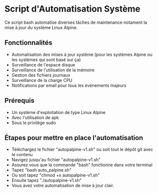# Script d'Automatisation Système

Ce script bash automatise diverses tâches de maintenance notament la mise à jour du système Linux Alpine.
## Fonctionnalités

- Automatisation des mises à jour système (pour les systèmes Alpine ou les systèmes qui sont basé sur ça)
- Surveillance de l'espace disque
- Surveillance de l'utilisation de la mémoire
- Gestion des fichiers journaux
- Surveillance de la charge CPU
- Notifications par email pour tous les événements majeurs

## Prérequis

- Un système d'exploitation de type Linux Alpine
- Avec l'utilisation de apk
- Sous le privilège sudo

## Étapes pour mettre en place l'automatisation
- Téléchargez le fichier "autopalpine-v1.sh" ou soit tout le dépôt git avec le contenu
- Navigez jusqu'au fichier "autopalpine-v1.sh"
- Assurez vous que la commande "bash" fonctionne dans votre terminal
- Tapez "bash auto_palpine.sh"
- Ou soit tapez "chmod +x autopalpine-v1.sh"
- Ensuite tapez "./autopalpine-v1.sh"
- Vous avez votre automatisation de mise à jour clair.

